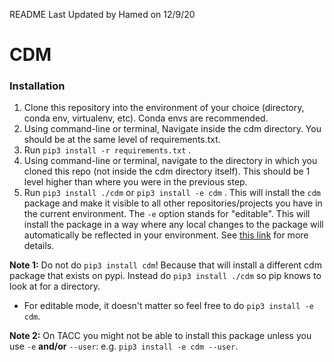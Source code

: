 README Last Updated by Hamed on 12/9/20

# CDM

### Installation
1. Clone this repository into the environment of your choice (directory, conda env, virtualenv, etc). Conda envs are recommended.
2. Using command-line or terminal, Navigate inside the cdm directory. You should be at the same level of requirements.txt.
3. Run `pip3 install -r requirements.txt` .
4. Using command-line or terminal, navigate to the directory in which you cloned this repo (not inside the cdm directory itself). This
   should be 1 level higher than where you were in the previous step.
5. Run `pip3 install ./cdm` or `pip3 install -e cdm` .
This will install the `cdm` package and make it visible to all other repositories/projects
you have in the current environment. The `-e` option stands for "editable". This will install the package
in a way where any local changes to the package will automatically be reflected in your environment.
See [this link](https://stackoverflow.com/questions/41535915/python-pip-install-from-local-dir/41536128)
for more details.

**Note 1:** Do not do `pip3 install cdm`! Because that will install a different cdm package that exists on pypi.
Instead do `pip3 install ./cdm` so pip knows to look at for a directory.
- For editable mode, it doesn't matter so feel free to do `pip3 install -e cdm`.

**Note 2:** On TACC you might not be able to install this package unless you use `-e` **and/or** `--user`: e.g. `pip3 install -e cdm --user`.